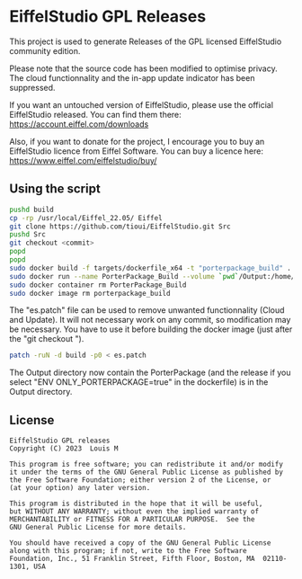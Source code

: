 EiffelStudio GPL Releases
===============================

This project is used to generate Releases of the GPL licensed EiffelStudio
community edition.

Please note that the source code has been modified to optimise privacy.
The cloud functionnality and the in-app update indicator has been
suppressed.

If you want an untouched version of EiffelStudio, please use the official
EiffelStudio released. You can find them there: https://account.eiffel.com/downloads

Also, if you want to donate for the project, I encourage you to buy an
EiffelStudio licence from Eiffel Software. You can buy a licence here:
https://www.eiffel.com/eiffelstudio/buy/

Using the script
----------------

```bash
pushd build
cp -rp /usr/local/Eiffel_22.05/ Eiffel
git clone https://github.com/tioui/EiffelStudio.git Src
pushd Src
git checkout <commit>
popd
popd
sudo docker build -f targets/dockerfile_x64 -t "porterpackage_build" .
sudo docker run --name PorterPackage_Build --volume `pwd`/Output:/home/eiffel/Output porterpackage_build
sudo docker container rm PorterPackage_Build
sudo docker image rm porterpackage_build
```

The "es.patch" file can be used to remove unwanted functionnality (Cloud and Update). It will not
necessary work on any commit, so modification may be necessary. You have to use it before building the
docker image (just after the "git checkout <commit>").

```bash
patch -ruN -d build -p0 < es.patch
```

The Output directory now contain the PorterPackage (and the release if you
select "ENV ONLY_PORTERPACKAGE=true" in the dockerfile) is in the Output
directory.

License
-------

    EiffelStudio GPL releases
    Copyright (C) 2023  Louis M

    This program is free software; you can redistribute it and/or modify
    it under the terms of the GNU General Public License as published by
    the Free Software Foundation; either version 2 of the License, or
    (at your option) any later version.

    This program is distributed in the hope that it will be useful,
    but WITHOUT ANY WARRANTY; without even the implied warranty of
    MERCHANTABILITY or FITNESS FOR A PARTICULAR PURPOSE.  See the
    GNU General Public License for more details.

    You should have received a copy of the GNU General Public License
    along with this program; if not, write to the Free Software
    Foundation, Inc., 51 Franklin Street, Fifth Floor, Boston, MA  02110-1301, USA


